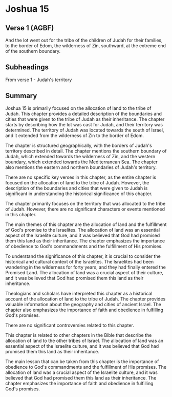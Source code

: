 # Joshua 15

## Verse 1 (AGBF)

And the lot went out for the tribe of the children of Judah for their families, to the border of Edom, the wilderness of Zin, southward, at the extreme end of the southern boundary.

## Subheadings

From verse 1 - Judah's territory

## Summary

Joshua 15 is primarily focused on the allocation of land to the tribe of Judah. This chapter provides a detailed description of the boundaries and cities that were given to the tribe of Judah as their inheritance. The chapter starts by describing how the lot was cast for Judah, and their territory was determined. The territory of Judah was located towards the south of Israel, and it extended from the wilderness of Zin to the border of Edom.

The chapter is structured geographically, with the borders of Judah's territory described in detail. The chapter mentions the southern boundary of Judah, which extended towards the wilderness of Zin, and the western boundary, which extended towards the Mediterranean Sea. The chapter also mentions the eastern and northern boundaries of Judah's territory.

There are no specific key verses in this chapter, as the entire chapter is focused on the allocation of land to the tribe of Judah. However, the description of the boundaries and cities that were given to Judah is significant in understanding the historical significance of this chapter.

The chapter primarily focuses on the territory that was allocated to the tribe of Judah. However, there are no significant characters or events mentioned in this chapter.

The main themes of this chapter are the allocation of land and the fulfillment of God's promise to the Israelites. The allocation of land was an essential aspect of the Israelite culture, and it was believed that God had promised them this land as their inheritance. The chapter emphasizes the importance of obedience to God's commandments and the fulfillment of His promises.

To understand the significance of this chapter, it is crucial to consider the historical and cultural context of the Israelites. The Israelites had been wandering in the wilderness for forty years, and they had finally entered the Promised Land. The allocation of land was a crucial aspect of their culture, and it was believed that God had promised them this land as their inheritance.

Theologians and scholars have interpreted this chapter as a historical account of the allocation of land to the tribe of Judah. The chapter provides valuable information about the geography and cities of ancient Israel. The chapter also emphasizes the importance of faith and obedience in fulfilling God's promises.

There are no significant controversies related to this chapter.

This chapter is related to other chapters in the Bible that describe the allocation of land to the other tribes of Israel. The allocation of land was an essential aspect of the Israelite culture, and it was believed that God had promised them this land as their inheritance.

The main lesson that can be taken from this chapter is the importance of obedience to God's commandments and the fulfillment of His promises. The allocation of land was a crucial aspect of the Israelite culture, and it was believed that God had promised them this land as their inheritance. The chapter emphasizes the importance of faith and obedience in fulfilling God's promises.